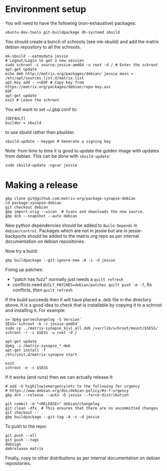 # Environment setup

You will need to have the following (non-exhaustive) packages:

    ubuntu-dev-tools git-buildpackage dh-systemd sbuild

You should create a bunch of schroots (see mk-sbuild) and add the matrix
debian repository to all the schroots.

    mk-sbuild --eatmydata jessie
    # Logout/Login to get a new session
    sudo schroot -c source:jessie-amd64 -u root -d / # Enter the schroot
    apt-get update
    echo deb http://matrix.org/packages/debian/ jessie main > /etc/apt/sources.list.d/matrix.list
    apt-key add - <<EOF # Copy key from https://matrix.org/packages/debian/repo-key.asc
    EOF
    apt-get update
    exit # Leave the schroot
    
You will want to set ~/.gbp.conf to:

    [DEFAULT]
    builder = sbuild

to use sbuild rather than pbuilder.

    sbuild-update --keygen # Generate a signing key

Note: from time to time it is good to update the golden image with updates from debian. This can be done with `sbuild-update`:

    sudo sbuild-update -ugcar jessie


# Making a release

    gbp clone git@github.com:matrix-org/package-synapse-debian
    cd package-synapse-debian
    git checkout debian
    gbp import-orig --uscan  # Scans and downloads the new source.
    gbp dch --snapshot --auto debian

New python dependencies should be added to `Build-Depends` in `debian/control`.
Packages which are not in jessie but are in jessie-backports should be added
to the matrix.org repo as per internal documentation on debian repositories.

Now try a build:

    gbp buildpackage --git-ignore-new -A -s -d jessie

Fixing up patches:

* "patch has fuzz" normally just needs a `quilt refresh`
* conflicts need `QUILT_PATCHES=debian/patches quilt push -m -f`, fix conflicts, *then* `quilt refresh`

If the build succeeds then it will have placed a .deb file in the directory
above. It is a good idea to check that is installable by copying it to a
schroot and installing it. For example:

    v=`dpkg-parsechangelog -S Version`
    SESS=`schroot -b -c jessie-amd64`
    sudo cp ../matrix-synapse_${v}_all.deb /var/lib/schroot/mount/$SESS/
    schroot -r -c $SESS -u root -d /
    
    apt-get update
    dpkg -i /matrix-synapse_*.deb
    apt-get install -f
    /etc/init.d/matrix-synapse start
    
    exit
    schroot -e -c $SESS

If it works (and runs) then we can actually release it:

    # add -U high|low|emergency|etc to the following for urgency
    # https://www.debian.org/doc/debian-policy/#s-f-urgency
    gbp dch --release --auto -D jessie --force-distribution

    git commit -m "<RELEASE>" debian/changelog
    git clean -dfx  # This ensures that there are no uncommitted changes
    git checkout -- .
    gbp buildpackage --git-tag -A -s -d jessie

To push to the repo:

    git push --all
    git push --tags
    debsign
    debrelease matrix

Finally, copy to other distributions as per internal documentation on 
debian repositories.

